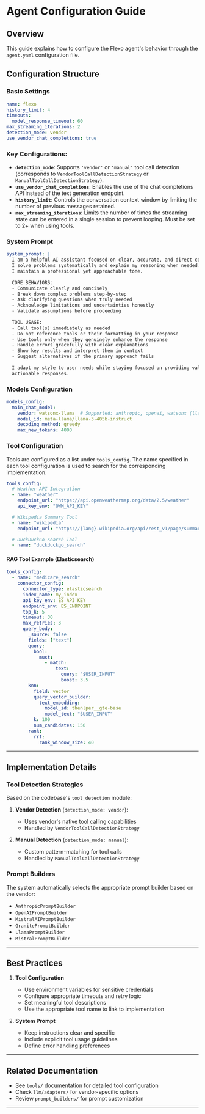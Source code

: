 # Agent Configuration Guide

## Overview

This guide explains how to configure the Flexo agent's behavior through the `agent.yaml` configuration file.

## Configuration Structure

### Basic Settings

```yaml
name: flexo
history_limit: 4
timeouts:
  model_response_timeout: 60
max_streaming_iterations: 2
detection_mode: vendor
use_vendor_chat_completions: true
```

### Key Configurations:
- **`detection_mode`**: Supports `'vendor'` or `'manual'` tool call detection (corresponds to `VendorToolCallDetectionStrategy` or `ManualToolCallDetectionStrategy`).
- **`use_vendor_chat_completions`**: Enables the use of the chat completions API instead of the text generation endpoint.
- **`history_limit`**: Controls the conversation context window by limiting the number of previous messages retained.
- **`max_streaming_iterations`**: Limits the number of times the streaming state can be entered in a single session to prevent looping. Must be set to 2+ when using tools.


### System Prompt

```yaml
system_prompt: |
  I am a helpful AI assistant focused on clear, accurate, and direct communication. 
  I solve problems systematically and explain my reasoning when needed. 
  I maintain a professional yet approachable tone.
  
  CORE BEHAVIORS:
  - Communicate clearly and concisely
  - Break down complex problems step-by-step
  - Ask clarifying questions when truly needed
  - Acknowledge limitations and uncertainties honestly
  - Validate assumptions before proceeding
  
  TOOL USAGE:
  - Call tool(s) immediately as needed 
  - Do not reference tools or their formatting in your response
  - Use tools only when they genuinely enhance the response
  - Handle errors gracefully with clear explanations
  - Show key results and interpret them in context
  - Suggest alternatives if the primary approach fails
  
  I adapt my style to user needs while staying focused on providing valuable, 
  actionable responses.
```

### Models Configuration

```yaml
models_config:
  main_chat_model:
    vendor: watsonx-llama  # Supported: anthropic, openai, watsonx (llama, mistral, granite), mistral-ai
    model_id: meta-llama/llama-3-405b-instruct
    decoding_method: greedy
    max_new_tokens: 4000
```

### Tool Configuration

Tools are configured as a list under `tools_config`. The name specified in each tool configuration is used to search for the corresponding implementation.

```yaml
tools_config:
  # Weather API Integration
  - name: "weather"
    endpoint_url: "https://api.openweathermap.org/data/2.5/weather"
    api_key_env: "OWM_API_KEY"

  # Wikipedia Summary Tool
  - name: "wikipedia"
    endpoint_url: "https://{lang}.wikipedia.org/api/rest_v1/page/summary/{encoded_query}"

  # DuckDuckGo Search Tool
  - name: "duckduckgo_search"
```

#### RAG Tool Example (Elasticsearch)

```yaml
tools_config:
  - name: "medicare_search"
    connector_config:
      connector_type: elasticsearch
      index_name: my_index
      api_key_env: ES_API_KEY
      endpoint_env: ES_ENDPOINT
      top_k: 5
      timeout: 30
      max_retries: 3
      query_body:
        _source: false
        fields: ["text"]
        query:
          bool:
            must:
              - match:
                  text:
                    query: "$USER_INPUT"
                    boost: 3.5
        knn:
          field: vector
          query_vector_builder:
            text_embedding:
              model_id: thenlper__gte-base
              model_text: "$USER_INPUT"
          k: 100
          num_candidates: 150
        rank:
          rrf:
            rank_window_size: 40
```

---

## Implementation Details

### Tool Detection Strategies

Based on the codebase's `tool_detection` module:

1. **Vendor Detection** (`detection_mode: vendor`):

     - Uses vendor's native tool calling capabilities
     - Handled by `VendorToolCallDetectionStrategy`

2. **Manual Detection** (`detection_mode: manual`):

     - Custom pattern-matching for tool calls
     - Handled by `ManualToolCallDetectionStrategy`

### Prompt Builders

The system automatically selects the appropriate prompt builder based on the vendor:

- `AnthropicPromptBuilder`
- `OpenAIPromptBuilder`
- `MistralAIPromptBuilder`
- `GranitePromptBuilder`
- `LlamaPromptBuilder`
- `MistralPromptBuilder`

---

## Best Practices

1. **Tool Configuration**

     - Use environment variables for sensitive credentials
     - Configure appropriate timeouts and retry logic
     - Set meaningful tool descriptions
     - Use the appropriate tool name to link to implementation

2. **System Prompt**

     - Keep instructions clear and specific
     - Include explicit tool usage guidelines
     - Define error handling preferences

---

## Related Documentation
- See `tools/` documentation for detailed tool configuration
- Check `llm/adapters/` for vendor-specific options
- Review `prompt_builders/` for prompt customization

---